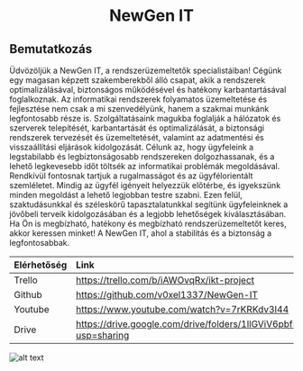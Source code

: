 <h1 align="center">NewGen IT</h1>

## Bemutatkozás

Üdvözöljük a NewGen IT, a rendszerüzemeltetők specialistáiban!
Cégünk egy magasan képzett szakemberekből álló csapat, akik a rendszerek optimalizálásával, biztonságos működésével és hatékony karbantartásával foglalkoznak. Az informatikai rendszerek folyamatos üzemeltetése és fejlesztése nem csak a mi szenvedélyünk, hanem a szakmai munkánk legfontosabb része is.
Szolgáltatásaink magukba foglalják a hálózatok és szerverek telepítését, karbantartását és optimalizálását, a biztonsági rendszerek tervezését és üzemeltetését, valamint az adatmentési és visszaállítási eljárások kidolgozását. Célunk az, hogy ügyfeleink a legstabilabb és legbiztonságosabb rendszereken dolgozhassanak, és a lehető legkevesebb időt töltsék az informatikai problémák megoldásával.
Rendkívül fontosnak tartjuk a rugalmasságot és az ügyfélorientált szemléletet. Mindig az ügyfél igényeit helyezzük előtérbe, és igyekszünk minden megoldást a lehető legjobban testre szabni. Ezen felül, szaktudásunkkal és széleskörű tapasztalatunkkal segítünk ügyfeleinknek a jövőbeli terveik kidolgozásában és a legjobb lehetőségek kiválasztásában.
Ha Ön is megbízható, hatékony és megbízható rendszerüzemeltetőt keres, akkor keressen minket! A NewGen IT, ahol a stabilitás és a biztonság a legfontosabbak.

Elérhetőség | Link
| :--- | :--- 
Trello  | https://trello.com/b/iAWOvqRx/ikt-project
Github  | https://github.com/v0xel1337/NewGen-IT
Youtube | https://www.youtube.com/watch?v=7rKRKdv3I44
Drive  | https://drive.google.com/drive/folders/1llGViV6pbfRk8uKcgMYHAoK6rNHa8p3c?usp=sharing

![alt text](https://raw.githubusercontent.com/v0xel1337/NewGen-IT/main/Vide%C3%B3%20Anyagok/Logo.PNG?token=GHSAT0AAAAAACAVMF7QEANQHF3UQ42F5GD4ZBCVPVA)
